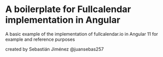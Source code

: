 # A boilerplate for Fullcalendar implementation in Angular

A basic example of the implementation of fullcalendar.io in Angular 11 for example and reference purposes

created by Sebastián Jiménez @juansebas257